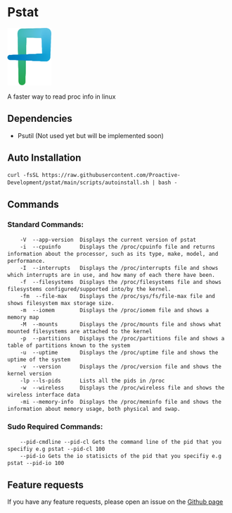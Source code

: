 # Pstat
<img src="https://raw.githubusercontent.com/Proactive-Development/Logos/main/Pstat/pstat%20logo.png" width=100>

A faster way to read proc info in linux

## Dependencies
- Psutil (Not used yet but will be implemented soon)

## Auto Installation

```curl -fsSL https://raw.githubusercontent.com/Proactive-Development/pstat/main/scripts/autoinstall.sh | bash -```


## Commands

### Standard Commands:
```
    -V  --app-version  Displays the current version of pstat
    -i  --cpuinfo      Displays the /proc/cpuinfo file and returns information about the processor, such as its type, make, model, and performance.
    -I  --interrupts   Displays the /proc/interrupts file and shows which interrupts are in use, and how many of each there have been.
    -f  --filesystems  Displays the /proc/filesystems file and shows filesystems configured/supported into/by the kernel.
    -fm  --file-max    Displays the /proc/sys/fs/file-max file and shows filesystem max storage size.
    -m  --iomem        Displays the /proc/iomem file and shows a memory map
    -M  --mounts       Displays the /proc/mounts file and shows what mounted filesystems are attached to the kernel
    -p  --partitions   Displays the /proc/partitions file and shows a table of partitions known to the system
    -u  --uptime       Displays the /proc/uptime file and shows the uptime of the system
    -v  --version      Displays the /proc/version file and shows the kernel version
    -lp --ls-pids      Lists all the pids in /proc
    -w  --wireless     Displays the /proc/wireless file and shows the wireless interface data
    -mi --memory-info  Displays the /proc/meminfo file and shows the information about memory usage, both physical and swap.    
```
### Sudo Required Commands:
```
    --pid-cmdline --pid-cl Gets the command line of the pid that you specifiy e.g pstat --pid-cl 100
    --pid-io Gets the io statisicts of the pid that you specifiy e.g pstat --pid-io 100
```

## Feature requests
If you have any feature requests, please open an issue on the [Github page](https://github.com/Proactive-Development/pstat/issues)